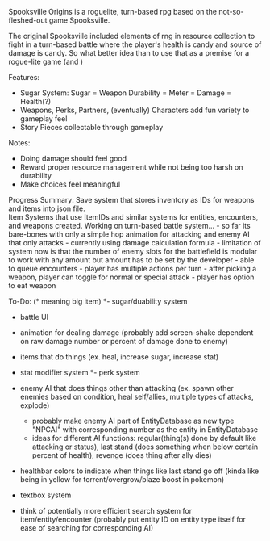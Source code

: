 Spooksville Origins is a roguelite, turn-based rpg based on the not-so-fleshed-out game Spooksville.

The original Spooksville included elements of rng in resource collection to fight in a turn-based battle where the player's health is candy and source of damage is candy. So what better idea than to use that as a premise for a rogue-lite game (and )


Features:
- Sugar System: Sugar = Weapon Durability = Meter = Damage = Health(?)
- Weapons, Perks, Partners, (eventually) Characters add fun variety to gameplay feel  
- Story Pieces collectable through gameplay

Notes:
- Doing damage should feel good
- Reward proper resource management while not being too harsh on durability
- Make choices feel meaningful

Progress Summary: 
Save system that stores inventory as IDs for weapons and items into json file.  
Item Systems that use ItemIDs and similar systems for entities, encounters, and weapons created.
Working on turn-based battle system...
    - so far its bare-bones with only a simple hop animation for attacking and enemy AI that only attacks
    - currently using damage calculation formula
    - limitation of system now is that the number of enemy slots for the battlefield is modular to work with any amount but amount has to be set by the developer
    - able to queue encounters 
    - player has multiple actions per turn 
    - after picking a weapon, player can toggle for normal or special attack
    - player has option to eat weapon

To-Do: (* meaning big item)
*- sugar/duability system
- battle UI
- animation for dealing damage (probably add screen-shake dependent on raw damage number or percent of damage done to enemy)
- items that do things (ex. heal, increase sugar, increase stat)
- stat modifier system
*- perk system 
- enemy AI that does things other than attacking (ex. spawn other enemies based on condition, heal self/allies, multiple types of attacks, explode)
    - probably make enemy AI part of EntityDatabase as new type "NPCAI" with corresponding number as the entity in EntityDatabase
    - ideas for different AI functions: regular(thing(s) done by default like attacking or status), last stand (does something when below certain percent of health), revenge (does thing after ally dies)
- healthbar colors to indicate when things like last stand go off (kinda like being in yellow for torrent/overgrow/blaze boost in pokemon)
- textbox system

- think of potentially more efficient search system for item/entity/encounter (probably put entity ID on entity type itself for ease of searching for corresponding AI)